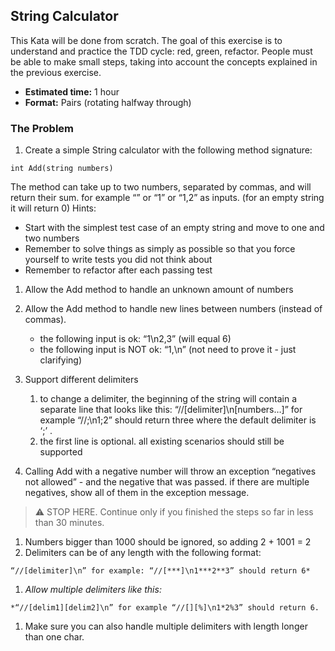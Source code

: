 ## String Calculator

This Kata will be done from scratch. The goal of this exercise is to understand and practice the TDD cycle: red, green, refactor. People must be able to make small steps, taking into account the concepts explained in the previous exercise.

- **Estimated time:** 1 hour
- **Format:** Pairs (rotating halfway through)

### The Problem

1. Create a simple String calculator with the following method signature:

```
int Add(string numbers)
```

The method can take up to two numbers, separated by commas, and will return their sum. for example “” or “1” or “1,2” as inputs.
(for an empty string it will return 0)
Hints:

- Start with the simplest test case of an empty string and move to one and two numbers
- Remember to solve things as simply as possible so that you force yourself to write tests you did not think about
- Remember to refactor after each passing test
1. Allow the Add method to handle an unknown amount of numbers
2. Allow the Add method to handle new lines between numbers (instead of commas).
    - the following input is ok: “1\n2,3” (will equal 6)
    - the following input is NOT ok: “1,\n” (not need to prove it - just clarifying)
3. Support different delimiters
    1. to change a delimiter, the beginning of the string will contain a separate line that looks like this: “//[delimiter]\n[numbers…]” for example “//;\n1;2” should return three where the default delimiter is ‘;’ .
    2. the first line is optional. all existing scenarios should still be supported

5. Calling Add with a negative number will throw an exception “negatives not allowed” - and the negative that was passed.
   if there are multiple negatives, show all of them in the exception message.

> ⚠️ STOP HERE. Continue only if you finished the steps so far in less than 30 minutes.
>
1. Numbers bigger than 1000 should be ignored, so adding 2 + 1001 = 2
2. Delimiters can be of any length with the following format:

```
“//[delimiter]\n” for example: “//[***]\n1***2**3” should return 6*
```

1. *Allow multiple delimiters like this:*

```
*“//[delim1][delim2]\n” for example “//[][%]\n1*2%3” should return 6.
```

1. Make sure you can also handle multiple delimiters with length longer than one char.
